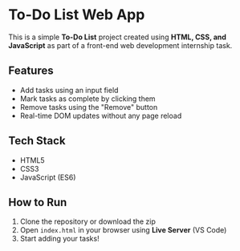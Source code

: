 #  To-Do List Web App

This is a simple **To-Do List** project created using **HTML, CSS, and JavaScript** as part of a front-end web development internship task.

##  Features

- Add tasks using an input field
- Mark tasks as complete by clicking them
- Remove tasks using the "Remove" button
- Real-time DOM updates without any page reload

##  Tech Stack

- HTML5
- CSS3
- JavaScript (ES6)


## How to Run

1. Clone the repository or download the zip
2. Open `index.html` in your browser using **Live Server** (VS Code)
3. Start adding your tasks!
